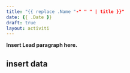 ```yaml
---
title: "{{ replace .Name "-" " " | title }}"
date: {{ .Date }}
draft: true
layout: activiti
---
```


**Insert Lead paragraph here.**

## insert data

